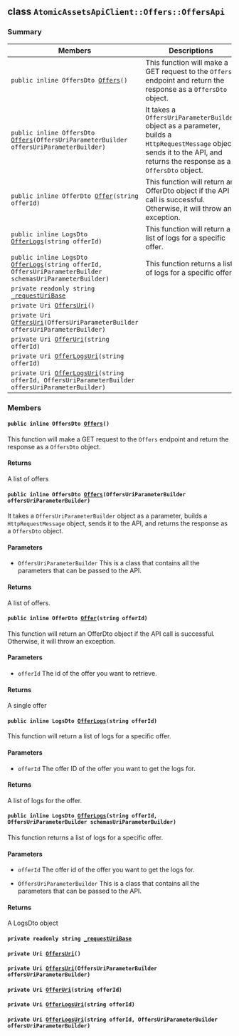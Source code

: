 ## class `AtomicAssetsApiClient::Offers::OffersApi` 

### Summary

 Members                        | Descriptions                                
--------------------------------|---------------------------------------------
`public inline OffersDto `[`Offers`](#class_atomic_assets_api_client_1_1_offers_1_1_offers_api_1a6ad9622cb51a2bfb25dce65cc64dacd3)`()` | This function will make a GET request to the `Offers` endpoint and return the response as a `OffersDto` object.
`public inline OffersDto `[`Offers`](#class_atomic_assets_api_client_1_1_offers_1_1_offers_api_1a8a2c0fdc617e6862e7bfc84e5ab7bca8)`(OffersUriParameterBuilder offersUriParameterBuilder)` | It takes a `OffersUriParameterBuilder` object as a parameter, builds a `HttpRequestMessage` object, sends it to the API, and returns the response as a `OffersDto` object.
`public inline OfferDto `[`Offer`](#class_atomic_assets_api_client_1_1_offers_1_1_offers_api_1ae093d07f4cfa336003425539a0a92a13)`(string offerId)` | This function will return an OfferDto object if the API call is successful. Otherwise, it will throw an exception.
`public inline LogsDto `[`OfferLogs`](#class_atomic_assets_api_client_1_1_offers_1_1_offers_api_1ab8311c9a2d3602ab9cb14d0cad5f9c13)`(string offerId)` | This function will return a list of logs for a specific offer.
`public inline LogsDto `[`OfferLogs`](#class_atomic_assets_api_client_1_1_offers_1_1_offers_api_1a5403da960dc8ab3c59e75be746be37a7)`(string offerId, OffersUriParameterBuilder schemasUriParameterBuilder)` | This function returns a list of logs for a specific offer.
`private readonly string `[`_requestUriBase`](#class_atomic_assets_api_client_1_1_offers_1_1_offers_api_1a1854c4909a1013a684af16fb52e8a387) | 
`private Uri `[`OffersUri`](#class_atomic_assets_api_client_1_1_offers_1_1_offers_api_1ada4f3a19377ef670d6e90db76983d1e5)`()` | 
`private Uri `[`OffersUri`](#class_atomic_assets_api_client_1_1_offers_1_1_offers_api_1a7193d9a8040525ada787f90854c047f8)`(OffersUriParameterBuilder offersUriParameterBuilder)` | 
`private Uri `[`OfferUri`](#class_atomic_assets_api_client_1_1_offers_1_1_offers_api_1a20b72164e6cdeeb7fe55ada62c70f6cb)`(string offerId)` | 
`private Uri `[`OfferLogsUri`](#class_atomic_assets_api_client_1_1_offers_1_1_offers_api_1a30e9bba1b128fcfdd45beac4c5529ddc)`(string offerId)` | 
`private Uri `[`OfferLogsUri`](#class_atomic_assets_api_client_1_1_offers_1_1_offers_api_1a1b159d8d73aa0ae3b1e72fc84bf13b6d)`(string offerId, OffersUriParameterBuilder offersUriParameterBuilder)` | 

### Members

#### `public inline OffersDto `[`Offers`](#class_atomic_assets_api_client_1_1_offers_1_1_offers_api_1a6ad9622cb51a2bfb25dce65cc64dacd3)`()` 

This function will make a GET request to the `Offers` endpoint and return the response as a `OffersDto` object.

#### Returns
A list of offers

#### `public inline OffersDto `[`Offers`](#class_atomic_assets_api_client_1_1_offers_1_1_offers_api_1a8a2c0fdc617e6862e7bfc84e5ab7bca8)`(OffersUriParameterBuilder offersUriParameterBuilder)` 

It takes a `OffersUriParameterBuilder` object as a parameter, builds a `HttpRequestMessage` object, sends it to the API, and returns the response as a `OffersDto` object.

#### Parameters
* `OffersUriParameterBuilder` This is a class that contains all the parameters that can be passed to the API.

#### Returns
A list of offers.

#### `public inline OfferDto `[`Offer`](#class_atomic_assets_api_client_1_1_offers_1_1_offers_api_1ae093d07f4cfa336003425539a0a92a13)`(string offerId)` 

This function will return an OfferDto object if the API call is successful. Otherwise, it will throw an exception.

#### Parameters
* `offerId` The id of the offer you want to retrieve.

#### Returns
A single offer

#### `public inline LogsDto `[`OfferLogs`](#class_atomic_assets_api_client_1_1_offers_1_1_offers_api_1ab8311c9a2d3602ab9cb14d0cad5f9c13)`(string offerId)` 

This function will return a list of logs for a specific offer.

#### Parameters
* `offerId` The offer ID of the offer you want to get the logs for.

#### Returns
A list of logs for the offer.

#### `public inline LogsDto `[`OfferLogs`](#class_atomic_assets_api_client_1_1_offers_1_1_offers_api_1a5403da960dc8ab3c59e75be746be37a7)`(string offerId, OffersUriParameterBuilder schemasUriParameterBuilder)` 

This function returns a list of logs for a specific offer.

#### Parameters
* `offerId` The offer id of the offer you want to get the logs for.

* `OffersUriParameterBuilder` This is a class that contains all the parameters that can be passed to the API.

#### Returns
A LogsDto object

#### `private readonly string `[`_requestUriBase`](#class_atomic_assets_api_client_1_1_offers_1_1_offers_api_1a1854c4909a1013a684af16fb52e8a387) 

#### `private Uri `[`OffersUri`](#class_atomic_assets_api_client_1_1_offers_1_1_offers_api_1ada4f3a19377ef670d6e90db76983d1e5)`()` 

#### `private Uri `[`OffersUri`](#class_atomic_assets_api_client_1_1_offers_1_1_offers_api_1a7193d9a8040525ada787f90854c047f8)`(OffersUriParameterBuilder offersUriParameterBuilder)` 

#### `private Uri `[`OfferUri`](#class_atomic_assets_api_client_1_1_offers_1_1_offers_api_1a20b72164e6cdeeb7fe55ada62c70f6cb)`(string offerId)` 

#### `private Uri `[`OfferLogsUri`](#class_atomic_assets_api_client_1_1_offers_1_1_offers_api_1a30e9bba1b128fcfdd45beac4c5529ddc)`(string offerId)` 

#### `private Uri `[`OfferLogsUri`](#class_atomic_assets_api_client_1_1_offers_1_1_offers_api_1a1b159d8d73aa0ae3b1e72fc84bf13b6d)`(string offerId, OffersUriParameterBuilder offersUriParameterBuilder)` 


